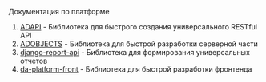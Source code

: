 Документация по платформе

1. [ADAPI](adapi.md) - Библиотека для быстрого создания универсального RESTful API
2. [ADOBJECTS](adobjects.md) - Библиотека для быстрой разработки серверной части
3. [django-report-api](django-report-api.md) - Библиотека для формирования универсальных отчетов
4. [da-platform-front](front/README.md) - Библиотека для быстрой разработки фронтенда
